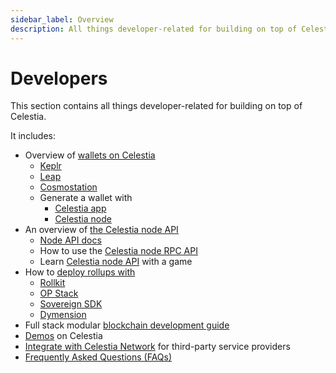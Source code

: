 ```yaml
---
sidebar_label: Overview
description: All things developer-related for building on top of Celestia.
---
```


# Developers

This section contains all things developer-related for building on top
of Celestia.

It includes:

- Overview of [wallets on Celestia](../../developers/wallets/)
  - [Keplr](../../developers/keplr/)
  - [Leap](../../developers/leap)
  - [Cosmostation](../../developers/cosmostation/)
  - Generate a wallet with
    - [Celestia app](../../developers/celestia-app-wallet/)
    - [Celestia node](../../developers/celestia-node-key/)
- An overview of [the Celestia node API](../../developers/node-api/)
  - [Node API docs](/api/v0.11.0-rc12)
  - How to use the [Celestia node RPC API](../../developers/node-tutorial/)
  - Learn [Celestia node API](../../developers/prompt-scavenger/) with a game
- How to [deploy rollups with](../../category/deploy-a-rollup/)
  - [Rollkit](../../developers/rollkit/)
  - [OP Stack](../../category/optimism/)
  - [Sovereign SDK](https://github.com/Sovereign-Labs/sovereign-sdk/tree/stable/examples/demo-rollup#demo-rollup)
  - [Dymension](https://dymension.xyz/)
- Full stack modular [blockchain development guide](../../developers/full-stack-modular-development-guide/)
- [Demos](../../developers/demos/) on Celestia
- [Integrate with Celestia Network](../../developers/integrate-celestia/)
  for third-party service providers
- [Frequently Asked Questions (FAQs)](../../developers/faqs/)
